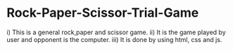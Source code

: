 # Rock-Paper-Scissor-Trial-Game

i) This is a general rock,paper and scissor game.
ii) It is the game played by user and opponent is the computer.
iii) It is done by using html, css and js.
